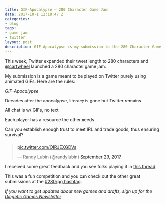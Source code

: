 ```yaml
---
title: GIF-Apocalypse – 280 Character Game Jam
date: 2017-10-1 12:18:47 Z
categories:
- blog
tags:
- game jam
- twitter
layout: post
description: GIF Apocalypse is my submission to the 280 Character Game Jam on Twitter
---
```


This week, Twitter expanded their tweet length to 280 characters and [@cartwheel](https://twitter.com/cartweel) launched a 280 character game jam.

My submission is a game meant to be played on Twitter purely using animated GIFs. Here are the rules:


*GIF-Apocalypse*

Decades after the apocalypse, literacy is gone but Twitter remains

All chat is w/ GIFs, no text

Each player has a resource the other needs

Can you establish enough trust to meet IRL and trade goods, thus ensuring survival?

###

<blockquote class="twitter-tweet" data-lang="en"><p lang="und" dir="ltr"> <a href="https://t.co/OIRJEXGDVs">pic.twitter.com/OIRJEXGDVs</a></p>&mdash; Randy Lubin (@randylubin) <a href="https://twitter.com/randylubin/status/913879503088238592?ref_src=twsrc%5Etfw">September 29, 2017</a></blockquote>
<script async src="//platform.twitter.com/widgets.js" charset="utf-8"></script>

I received some great feedback and you see folks playing it in [this thread](https://twitter.com/randylubin/status/913915615051517952).

This was a fun competition and you can check out the other great submissions at the [#280rpg hashtag](https://twitter.com/hashtag/280rpg?src=hash).


_If you want to get updates about new games and drafts, sign up for the [Diegetic Games Newsletter](http://eepurl.com/cvSa2f)_
